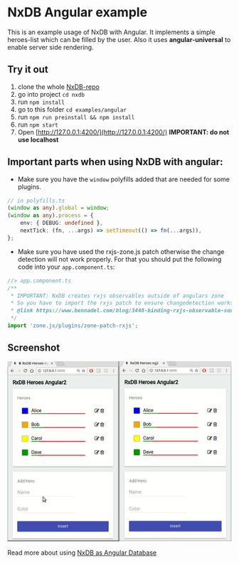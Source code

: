 # NxDB Angular example

This is an example usage of NxDB with Angular.
It implements a simple heroes-list which can be filled by the user.
Also it uses **angular-universal** to enable server side rendering.

## Try it out
1. clone the whole [NxDB-repo](https://github.com/nxpkg/nxdb)
2. go into project `cd nxdb`
3. run `npm install`
4. go to this folder `cd examples/angular`
5. run `npm run preinstall && npm install`
6. run `npm start`
7. Open [http://127.0.0.1:4200/](http://127.0.0.1:4200/) **IMPORTANT: do not use localhost**

## Important parts when using NxDB with angular:
- Make sure you have the `window` polyfills added that are needed for some plugins.
```ts
// in polyfills.ts
(window as any).global = window;
(window as any).process = {
    env: { DEBUG: undefined },
    nextTick: (fn, ...args) => setTimeout(() => fn(...args)),
};
```

- Make sure you have used the rxjs-zone.js patch otherwise the change detection will not work properly. For that you should put the following code into your `app.component.ts`:
```ts
//> app.component.ts
/**
 * IMPORTANT: NxDB creates rxjs observables outside of angulars zone
 * So you have to import the rxjs patch to ensure changedetection works correctly.
 * @link https://www.bennadel.com/blog/3448-binding-rxjs-observable-sources-outside-of-the-ngzone-in-angular-6-0-2.htm
 */
import 'zone.js/plugins/zone-patch-rxjs';
```


## Screenshot

![angular2](docfiles/angular2.gif)

Read more about using [NxDB as Angular Database](https://nxpkg.github.io/nxdb/articles/angular-database.html)
